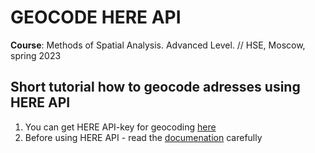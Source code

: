 # GEOCODE HERE API

**Course**: Methods of Spatial Analysis. Advanced Level. // HSE, Moscow, spring 2023

## Short tutorial how to geocode adresses using HERE API

1. You can get HERE API-key for geocoding [here](https://developer.here.com/products/geocoding-and-search)
2. Before using HERE API - read the [documenation](https://developer.here.com/documentation/geocoding-search-api/dev_guide/topics/endpoint-geocode-brief.html) carefully
